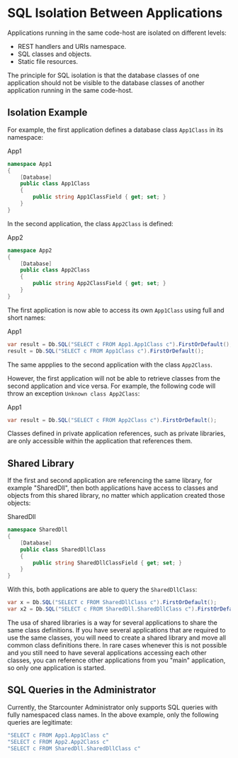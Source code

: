 # SQL Isolation Between Applications

Applications running in the same code-host are isolated on different levels:

- REST handlers and URIs namespace.
- SQL classes and objects.
- Static file resources.

The principle for SQL isolation is that the database classes of one application should not be visible to the database classes of another application running in the same code-host.

## Isolation Example

For example, the first application defines a database class `App1Class` in its namespace:

<div class="code-name">App1</div>

```cs
namespace App1
{
    [Database]
    public class App1Class
    {
        public string App1ClassField { get; set; }
    }
}
```

In the second application, the class `App2Class` is defined:

<div class="code-name">App2</div>

```cs
namespace App2
{
    [Database]
    public class App2Class
    {
        public string App2ClassField { get; set; }
    }
}
```

The first application is now able to access its own `App1Class` using full and short names:

<div class="code-name">App1</div>

```cs
var result = Db.SQL("SELECT c FROM App1.App1Class c").FirstOrDefault();
result = Db.SQL("SELECT c FROM App1Class c").FirstOrDefault();
```

The same appplies to the second application with the class `App2Class`.

However, the first application will not be able to retrieve classes from the second application and vice versa. For example, the following code will throw an exception `Unknown class App2Class`:

<div class="code-name">App1</div>

```cs
var result = Db.SQL("SELECT c FROM App2Class c").FirstOrDefault();
```

Classes defined in private application references, such as private libraries, are only accessible within the application that references them.

## Shared Library

If the first and second application are referencing the same library, for example "SharedDll", then both applications have access to classes and objects from this shared library, no matter which application created those objects:

<div class="code-name">SharedDll</div>

```cs
namespace SharedDll
{
    [Database]
    public class SharedDllClass
    {
        public string SharedDllClassField { get; set; }
    }
}
```

With this, both applications are able to query the `SharedDllClass`:

```cs
var x = Db.SQL("SELECT c FROM SharedDllClass c").FirstOrDefault();
var x2 = Db.SQL("SELECT c FROM SharedDll.SharedDllClass c").FirstOrDefault();
```

The usa of shared libraries is a way for several applications to share the same class definitions. If you have several applications that are required to use the same classes, you will need to create a shared library and move all common class definitions there. In rare cases whenever this is not possible and you still need to have several applications accessing each other classes, you can reference other applications from you "main" application, so only one application is started.

## SQL Queries in the Administrator

Currently, the Starcounter Administrator only supports SQL queries with fully namespaced class names. In the above example, only the following queries are legitimate:
```cs
"SELECT c FROM App1.App1Class c"
"SELECT c FROM App2.App2Class c"
"SELECT c FROM SharedDll.SharedDllClass c"
```
